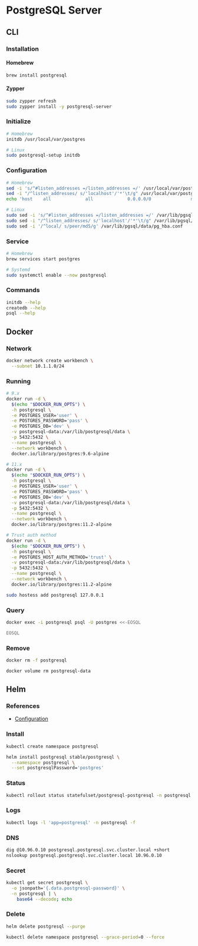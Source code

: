 # PostgreSQL Server

## CLI

### Installation

#### Homebrew

```sh
brew install postgresql
```

#### Zypper

```sh
sudo zypper refresh
sudo zypper install -y postgresql-server
```

### Initialize

```sh
# Homebrew
initdb /usr/local/var/postgres

# Linux
sudo postgresql-setup initdb
```

### Configuration

```sh
# Homebrew
sed -i 's/^#listen_addresses =/listen_addresses =/' /usr/local/var/postgres/postgresql.conf
sed -i "/^listen_addresses/ s/'localhost'/'*'\t/g" /usr/local/var/postgres/postgresql.conf
echo 'host    all             all             0.0.0.0/0               md5' >> /usr/local/var/postgres/pg_hba.conf

# Linux
sudo sed -i 's/^#listen_addresses =/listen_addresses =/' /var/lib/pgsql/data/postgresql.conf
sudo sed -i "/^listen_addresses/ s/'localhost'/'*'\t/g" /var/lib/pgsql/data/postgresql.conf
sudo sed -i '/^local/ s/peer/md5/g' /var/lib/pgsql/data/pg_hba.conf
```

### Service

```sh
# Homebrew
brew services start postgres

# Systemd
sudo systemctl enable --now postgresql
```

### Commands

```sh
initdb --help
createdb --help
psql --help
```

## Docker

### Network

```sh
docker network create workbench \
  --subnet 10.1.1.0/24
```

### Running

```sh
# 9.x
docker run -d \
  $(echo "$DOCKER_RUN_OPTS") \
  -h postgresql \
  -e POSTGRES_USER='user' \
  -e POSTGRES_PASSWORD='pass' \
  -e POSTGRES_DB='dev' \
  -v postgresql-data:/var/lib/postgresql/data \
  -p 5432:5432 \
  --name postgresql \
  --network workbench \
  docker.io/library/postgres:9.6-alpine

# 11.x
docker run -d \
  $(echo "$DOCKER_RUN_OPTS") \
  -h postgresql \
  -e POSTGRES_USER='user' \
  -e POSTGRES_PASSWORD='pass' \
  -e POSTGRES_DB='dev' \
  -v postgresql-data:/var/lib/postgresql/data \
  -p 5432:5432 \
  --name postgresql \
  --network workbench \
  docker.io/library/postgres:11.2-alpine

# Trust auth method
docker run -d \
  $(echo "$DOCKER_RUN_OPTS") \
  -h postgresql \
  -e POSTGRES_HOST_AUTH_METHOD='trust' \
  -v postgresql-data:/var/lib/postgresql/data \
  -p 5432:5432 \
  --name postgresql \
  --network workbench \
  docker.io/library/postgres:11.2-alpine
```

```sh
sudo hostess add postgresql 127.0.0.1
```

### Query

```sh
docker exec -i postgresql psql -U postgres <<-EOSQL

EOSQL
```

### Remove

```sh
docker rm -f postgresql

docker volume rm postgresql-data
```

## Helm

### References

- [Configuration](https://github.com/helm/charts/tree/master/stable/postgresql#configuration)

### Install

```sh
kubectl create namespace postgresql
```

```sh
helm install postgresql stable/postgresql \
  --namespace postgresql \
  --set postgresqlPassword='postgres'
```

<!-- ### NGINX Ingress

```sh
helm upgrade nginx-ingress stable/nginx-ingress -f <(yq w <(helm get values nginx-ingress) tcp.5432 postgresql/postgresql:5432)
``` -->

### Status

```sh
kubectl rollout status statefulset/postgresql-postgresql -n postgresql
```

### Logs

```sh
kubectl logs -l 'app=postgresql' -n postgresql -f
```

### DNS

```sh
dig @10.96.0.10 postgresql.postgresql.svc.cluster.local +short
nslookup postgresql.postgresql.svc.cluster.local 10.96.0.10
```

### Secret

```sh
kubectl get secret postgresql \
  -o jsonpath='{.data.postgresql-password}' \
  -n postgresql | \
    base64 --decode; echo
```

### Delete

```sh
helm delete postgresql --purge

kubectl delete namespace postgresql --grace-period=0 --force
```

